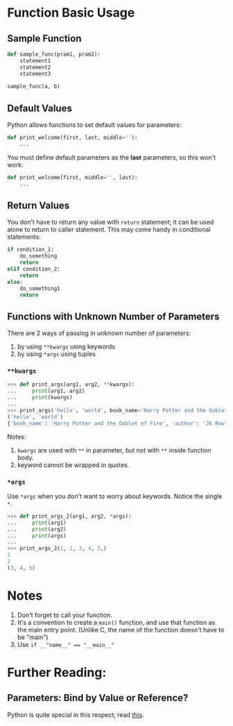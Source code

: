 # Function Basic Usage

## Sample Function

```python
def sample_func(pram1, pram2):
    statement1
    statement2
    statement3
    
sample_func(a, b)
```

## Default Values

Python allows functions to set default values for parameters:

```python
def print_welcome(first, last, middle=''):
    ...
```

You must define default parameters as the **last** parameters, so this won't work:

```python
def print_welcome(first, middle='', last):
    ...
```

## Return Values

You don't have to return any value with `return` statement; it can be used alone to return to caller statement. This may come handy in conditional statements:

```python
if condition_1:
    do_something
    return
elif condition_2:
    return
else:
    do_something1
    return
```

## Functions with Unknown Number of Parameters

There are 2 ways of passing in unknown number of parameters:

1. by using `**kwargs` using keywords
2. by using `*args` using tuples

### `**kwargs`

```python
>>> def print_args(arg1, arg2, **kwargs):
...     print(arg1, arg2)
...     print(kwargs)
...
>>> print_args('hello', 'world', book_name='Harry Potter and the Goblet of Fire', author='JK Rowling')
('hello', 'world')
{'book_name': 'Harry Potter and the Goblet of Fire', 'author': 'JK Rowling'}
```

Notes:

1. `kwargs` are used with `**` in parameter, but not with `**` inside function body.
2. keyword cannot be wrapped in quotes.

### `*args`

Use `*args` when you don't want to worry about keywords. Notice the single `*`.

```python
>>> def print_args_2(arg1, arg2, *args):
...     print(arg1)
...     print(arg2)
...     print(args)
...
>>> print_args_2(1, 2, 3, 4, 5,)
1
2
(3, 4, 5)
```






# Notes

1. Don't forget to call your function. 
2. It's a convention to create a `main()` function, and use that function as the main entry point. (Unlike C, the name of the function doesn't have to be "main")
3. Use `if __"name__" == "__main__"`

# Further Reading:

## Parameters: Bind by Value or Reference?

Python is quite special in this respect; read [this](http://stackoverflow.com/a/986145/5827766).


